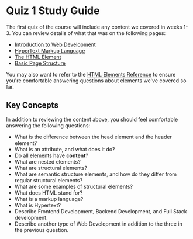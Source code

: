 # Quiz 1 Study Guide

The first quiz of the course will include any content we covered in weeks 1-3. You can review details of what that was on the following pages:
- [Introduction to Web Development](../intro-web-dev.md)
- [HyperText Markup Language](../module_1/html-overview.md)
- [The HTML Element](../module_1/the-html-element.md)
- [Basic Page Structure](../module_1/basic-page-structure.md)

You may also want to refer to the [HTML Elements Reference](../module_1/elements-reference.md) to ensure you're comfortable answering questions about elements we've covered so far.

## Key Concepts

In addition to reviewing the content above, you should feel comfortable answering the following questions:

- What is the difference between the head element and the header element?
- What is an attribute, and what does it do?
- Do all elements have **content**?
- What are nested elements?
- What are structural elements?
- What are semantic structure elements, and how do they differ from regular structural elements?
- What are some examples of structural elements?
- What does HTML stand for?
- What is a markup language?
- What is Hypertext?
- Describe Frontend Development, Backend Development, and Full Stack development.
- Describe another type of Web Development in addition to the three in the previous question.